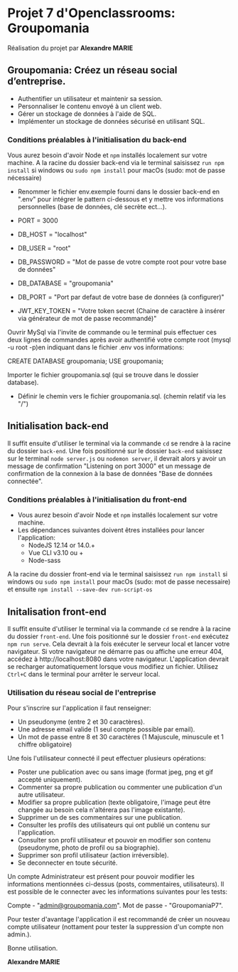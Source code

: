 # Projet 7 d'Openclassrooms: Groupomania #

Réalisation du projet par **Alexandre MARIE**

## Groupomania: Créez un réseau social d’entreprise. ##

- Authentifier un utilisateur et maintenir sa session.
- Personnaliser le contenu envoyé à un client web.
- Gérer un stockage de données à l'aide de SQL.
- Implémenter un stockage de données sécurisé en utilisant SQL.

### Conditions préalables à l'initialisation du back-end ###
Vous aurez besoin d'avoir Node et `npm` installés localement sur votre machine.
A la racine du dossier back-end via le terminal saisissez `run npm install` si windows ou `sudo npm install` pour macOs (sudo: mot de passe nécessaire) 

- Renommer le fichier env.exemple fourni dans le dossier back-end en ".env" pour intégrer le pattern ci-dessous et y mettre vos informations personnelles (base de données, clé secrète ect...).

- PORT = 3000
- DB_HOST = "localhost"
- DB_USER = "root"
- DB_PASSWORD = "Mot de passe de votre compte root pour votre base de données"
- DB_DATABASE = "groupomania"
- DB_PORT = "Port par defaut de votre base de données (à configurer)"
- JWT_KEY_TOKEN = "Votre token secret (Chaine de caractère à insérer via générateur de mot de passe recommandé)"

Ouvrir MySql via l'invite de commande ou le terminal puis effectuer ces deux lignes de commandes après avoir authentifié votre compte root (mysql -u root -p)en indiquant dans le fichier .env vos informations: 

CREATE DATABASE groupomania;
USE groupomania;

Importer le fichier groupomania.sql (qui se trouve dans le dossier database).

- Définir le chemin vers le fichier groupomania.sql. (chemin relatif via les "/")
## Initialisation back-end ##

Il suffit ensuite d'utiliser le terminal via la commande `cd` se rendre à la racine du dossier `back-end`. Une fois positionné sur le dossier `back-end` saisissez sur le terminal `node server.js` ou `nodemon server`, il devrait alors y avoir un message de confirmation "Listening on port 3000" et un message de confirmation de la connexion à la base de données "Base de données connectée".

### Conditions préalables à l'initialisation du front-end ###

- Vous aurez besoin d'avoir Node et `npm` installés localement sur votre machine.
- Les dépendances suivantes doivent êtres installées pour lancer l'application:
    - NodeJS 12.14 or 14.0.+
    - Vue CLI v3.10 ou +
    - Node-sass

A la racine du dossier front-end via le terminal saisissez `run npm install` si windows ou `sudo npm install` pour macOs (sudo: mot de passe necessaire) et ensuite `npm install --save-dev run-script-os` 

## Initalisation front-end ##

Il suffit ensuite d'utiliser le terminal via la commande `cd` se rendre à la racine du dossier `front-end`. Une fois positionné sur le dossier `front-end` exécutez `npm run serve`. Cela devrait à la fois exécuter le serveur local et lancer votre navigateur.
Si votre navigateur ne démarre pas ou affiche une erreur 404, accédez à http://localhost:8080 dans votre navigateur.
L'application devrait se recharger automatiquement lorsque vous modifiez un fichier.
Utilisez `Ctrl+C` dans le terminal pour arrêter le serveur local.
  
### Utilisation du réseau social de l'entreprise ###

Pour s'inscrire sur l'application il faut renseigner:

- Un pseudonyme (entre 2 et 30 caractères).
- Une adresse email valide (1 seul compte possible par email).
- Un mot de passe entre 8 et 30 caractères (1 Majuscule, minuscule et 1 chiffre obligatoire)

Une fois l'utilisateur connecté il peut effectuer plusieurs opérations:

- Poster une publication avec ou sans image (format jpeg, png et gif accepté uniquement).
- Commenter sa propre publication ou commenter une publication d'un autre utilisateur.
- Modifier sa propre publication (texte obligatoire, l'image peut être changée au besoin cela n'altérera pas l'image existante).
- Supprimer un de ses commentaires sur une publication.
- Consulter les profils des utilisateurs qui ont publié un contenu sur l'application.
- Consulter son profil utilisateur et pouvoir en modifier son contenu (pseudonyme, photo de profil ou sa biographie).
- Supprimer son profil utilisateur (action irréversible).
- Se deconnecter en toute sécurité.

Un compte Administrateur est présent pour pouvoir modifier les informations mentionnées ci-dessus (posts, commentaires, utilisateurs).
Il est possible de le connecter avec les informations suivantes pour les tests: 

Compte - "admin@groupomania.com".
Mot de passe - "GroupomaniaP7".

Pour tester d'avantage l'application il est recommandé de créer un nouveau compte utilisateur (nottament pour tester la suppression d'un compte non admin.).

Bonne utilisation. 

**Alexandre MARIE**